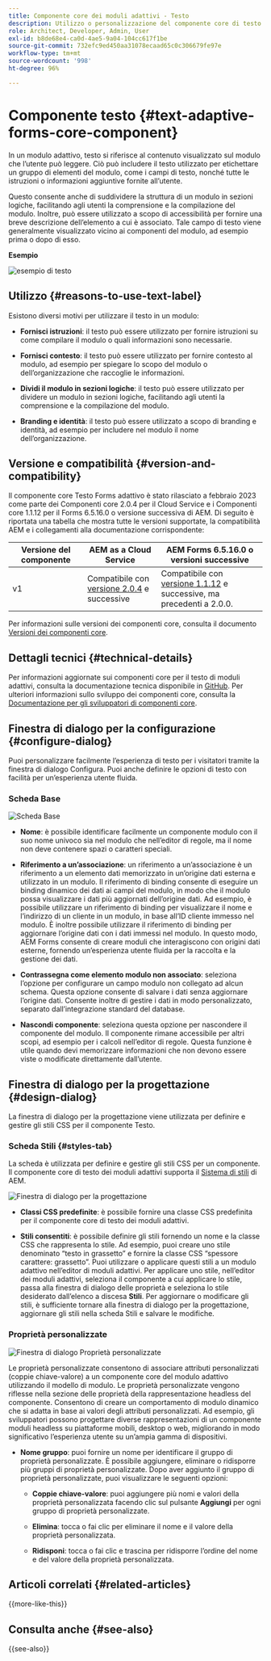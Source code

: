 ```yaml
---
title: Componente core dei moduli adattivi - Testo
description: Utilizzo o personalizzazione del componente core di testo dei moduli adattivi.
role: Architect, Developer, Admin, User
exl-id: b8de68e4-ca0d-4ae5-9a04-104cc617f1be
source-git-commit: 732efc9ed450aa31078ecaad65c0c306679fe97e
workflow-type: tm+mt
source-wordcount: '998'
ht-degree: 96%

---
```


# Componente testo {#text-adaptive-forms-core-component}

In un modulo adattivo, testo si riferisce al contenuto visualizzato sul modulo che l’utente può leggere. Ciò può includere il testo utilizzato per etichettare un gruppo di elementi del modulo, come i campi di testo, nonché tutte le istruzioni o informazioni aggiuntive fornite all’utente.

Questo consente anche di suddividere la struttura di un modulo in sezioni logiche, facilitando agli utenti la comprensione e la compilazione del modulo. Inoltre, può essere utilizzato a scopo di accessibilità per fornire una breve descrizione dell’elemento a cui è associato. Tale campo di testo viene generalmente visualizzato vicino ai componenti del modulo, ad esempio prima o dopo di esso.

**Esempio**

![esempio di testo](/help/adaptive-forms/assets/text.png)

## Utilizzo {#reasons-to-use-text-label}

Esistono diversi motivi per utilizzare il testo in un modulo:

- **Fornisci istruzioni**: il testo può essere utilizzato per fornire istruzioni su come compilare il modulo o quali informazioni sono necessarie.

- **Fornisci contesto**: il testo può essere utilizzato per fornire contesto al modulo, ad esempio per spiegare lo scopo del modulo o dell’organizzazione che raccoglie le informazioni.

- **Dividi il modulo in sezioni logiche**: il testo può essere utilizzato per dividere un modulo in sezioni logiche, facilitando agli utenti la comprensione e la compilazione del modulo.

- **Branding e identità**: il testo può essere utilizzato a scopo di branding e identità, ad esempio per includere nel modulo il nome dell’organizzazione.

## Versione e compatibilità {#version-and-compatibility}

Il componente core Testo Forms adattivo è stato rilasciato a febbraio 2023 come parte dei Componenti core 2.0.4 per il Cloud Service e i Componenti core 1.1.12 per il Forms 6.5.16.0 o versione successiva di AEM. Di seguito è riportata una tabella che mostra tutte le versioni supportate, la compatibilità AEM e i collegamenti alla documentazione corrispondente:

| Versione del componente | AEM as a Cloud Service | AEM Forms 6.5.16.0 o versioni successive |
|---|---|---|
| v1 | Compatibile con <br>[versione 2.0.4](/help/adaptive-forms/version.md) e successive | Compatibile con <br>[versione 1.1.12](/help/adaptive-forms/version.md) e successive, ma precedenti a 2.0.0. |

Per informazioni sulle versioni dei componenti core, consulta il documento [Versioni dei componenti core](/help/adaptive-forms/version.md).

<!-- ## Sample Component Output {#sample-component-output}

To experience the Accordion Component as well as see examples of its configuration options as well as HTML and JSON output, visit the [Component Library](https://adobe.com/go/aem_cmp_library_accordion). -->

## Dettagli tecnici {#technical-details}

Per informazioni aggiornate sui componenti core per il testo di moduli adattivi, consulta la documentazione tecnica disponibile in [GitHub](https://github.com/adobe/aem-core-forms-components/tree/master/ui.af.apps/src/main/content/jcr_root/apps/core/fd/components/form/text/v1/text). Per ulteriori informazioni sullo sviluppo dei componenti core, consulta la [Documentazione per gli sviluppatori di componenti core](/help/developing/overview.md).

## Finestra di dialogo per la configurazione {#configure-dialog}

Puoi personalizzare facilmente l’esperienza di testo per i visitatori tramite la finestra di dialogo Configura. Puoi anche definire le opzioni di testo con facilità per un’esperienza utente fluida.

### Scheda Base

![Scheda Base](/help/adaptive-forms/assets/text_properties.png)

- **Nome**: è possibile identificare facilmente un componente modulo con il suo nome univoco sia nel modulo che nell’editor di regole, ma il nome non deve contenere spazi o caratteri speciali.

- **Riferimento a un’associazione**: un riferimento a un’associazione è un riferimento a un elemento dati memorizzato in un’origine dati esterna e utilizzato in un modulo. Il riferimento di binding consente di eseguire un binding dinamico dei dati ai campi del modulo, in modo che il modulo possa visualizzare i dati più aggiornati dell’origine dati. Ad esempio, è possibile utilizzare un riferimento di binding per visualizzare il nome e l’indirizzo di un cliente in un modulo, in base all’ID cliente immesso nel modulo. È inoltre possibile utilizzare il riferimento di binding per aggiornare l’origine dati con i dati immessi nel modulo. In questo modo, AEM Forms consente di creare moduli che interagiscono con origini dati esterne, fornendo un’esperienza utente fluida per la raccolta e la gestione dei dati.
- **Contrassegna come elemento modulo non associato**: seleziona l’opzione per configurare un campo modulo non collegato ad alcun schema. Questa opzione consente di salvare i dati senza aggiornare l’origine dati. Consente inoltre di gestire i dati in modo personalizzato, separato dall’integrazione standard del database.
- **Nascondi componente**: seleziona questa opzione per nascondere il componente del modulo. Il componente rimane accessibile per altri scopi, ad esempio per i calcoli nell’editor di regole. Questa funzione è utile quando devi memorizzare informazioni che non devono essere viste o modificate direttamente dall’utente.
  <!--    **Read-only** - Select the option to make the component non-editable. The user can see the value of the field but cannot modify it. The component remains accessible for other purposes, such as using it for calculations in the Rule Editor.-->

## Finestra di dialogo per la progettazione {#design-dialog}

La finestra di dialogo per la progettazione viene utilizzata per definire e gestire gli stili CSS per il componente Testo.

### Scheda Stili {#styles-tab}

La scheda è utilizzata per definire e gestire gli stili CSS per un componente. Il componente core di testo dei moduli adattivi supporta il [Sistema di stili](/help/get-started/authoring.md#component-styling) di AEM.

![Finestra di dialogo per la progettazione](/help/adaptive-forms/assets/checkbox-style.png)

- **Classi CSS predefinite**: è possibile fornire una classe CSS predefinita per il componente core di testo dei moduli adattivi.

- **Stili consentiti**: è possibile definire gli stili fornendo un nome e la classe CSS che rappresenta lo stile. Ad esempio, puoi creare uno stile denominato “testo in grassetto” e fornire la classe CSS “spessore carattere: grassetto”. Puoi utilizzare o applicare questi stili a un modulo adattivo nell’editor di moduli adattivi. Per applicare uno stile, nell’editor dei moduli adattivi, seleziona il componente a cui applicare lo stile, passa alla finestra di dialogo delle proprietà e seleziona lo stile desiderato dall’elenco a discesa **Stili**. Per aggiornare o modificare gli stili, è sufficiente tornare alla finestra di dialogo per la progettazione, aggiornare gli stili nella scheda Stili e salvare le modifiche.

### Proprietà personalizzate

![Finestra di dialogo Proprietà personalizzate](/help/adaptive-forms/assets/checkbox-customproperties.png)

Le proprietà personalizzate consentono di associare attributi personalizzati (coppie chiave-valore) a un componente core del modulo adattivo utilizzando il modello di modulo. Le proprietà personalizzate vengono riflesse nella sezione delle proprietà della rappresentazione headless del componente. Consentono di creare un comportamento di modulo dinamico che si adatta in base ai valori degli attributi personalizzati. Ad esempio, gli sviluppatori possono progettare diverse rappresentazioni di un componente moduli headless su piattaforme mobili, desktop o web, migliorando in modo significativo l’esperienza utente su un’ampia gamma di dispositivi.

- **Nome gruppo**: puoi fornire un nome per identificare il gruppo di proprietà personalizzate. È possibile aggiungere, eliminare o ridisporre più gruppi di proprietà personalizzate. Dopo aver aggiunto il gruppo di proprietà personalizzate, puoi visualizzare le seguenti opzioni:

   - **Coppie chiave-valore**: puoi aggiungere più nomi e valori della proprietà personalizzata facendo clic sul pulsante **Aggiungi** per ogni gruppo di proprietà personalizzate.

   - **Elimina**: tocca o fai clic per eliminare il nome e il valore della proprietà personalizzata.

   - **Ridisponi**: tocca o fai clic e trascina per ridisporre l’ordine del nome e del valore della proprietà personalizzata.

## Articoli correlati {#related-articles}

{{more-like-this}}

## Consulta anche {#see-also}

{{see-also}}
